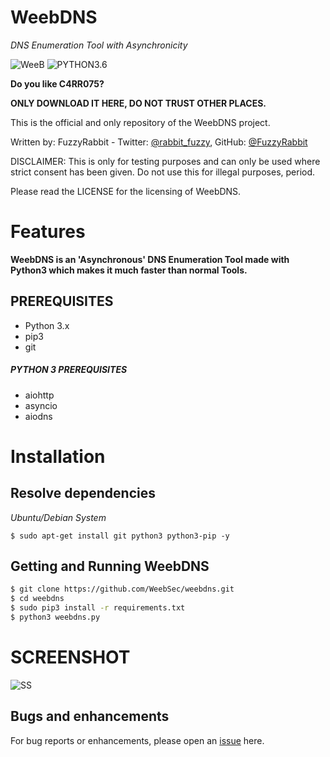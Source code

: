 # WeebDNS

*DNS Enumeration Tool with Asynchronicity*

![WeeB](https://img.shields.io/badge/WeebDNS-v1.0-violet.svg?longCache=true&style=for-the-badge) ![PYTHON3.6](https://img.shields.io/badge/Python-3.6-green.svg?longCache=true&style=for-the-badge)

**Do you like C4RR075?**

**ONLY DOWNLOAD IT HERE, DO NOT TRUST OTHER PLACES.**


This is the official and only repository of the WeebDNS project.

Written by: FuzzyRabbit - Twitter: [@rabbit_fuzzy](https://twitter.com/rabbit_fuzzy), GitHub: [@FuzzyRabbit](https://github.com/FuzzyRabbit)

DISCLAIMER: This is only for testing purposes and can only be used where strict consent has been given. Do not use this for illegal purposes, period.

Please read the LICENSE for the licensing of WeebDNS. 


# Features

**WeebDNS is an 'Asynchronous' DNS Enumeration Tool made with Python3 which makes it much faster than normal Tools.**


## PREREQUISITES
* Python 3.x 
* pip3
* git

##### PYTHON 3 PREREQUISITES
* aiohttp
* asyncio
* aiodns

# Installation
## Resolve dependencies
*Ubuntu/Debian System*
```
$ sudo apt-get install git python3 python3-pip -y
```

## Getting and Running WeebDNS
```sh
$ git clone https://github.com/WeebSec/weebdns.git
$ cd weebdns
$ sudo pip3 install -r requirements.txt
$ python3 weebdns.py
```


# SCREENSHOT
![SS](https://raw.githubusercontent.com/WeebSec/weebdns/master/screenshots/weebdns.jpg)


## Bugs and enhancements

For bug reports or enhancements, please open an [issue](https://github.com/weebsec/weebdns/issues) here.
